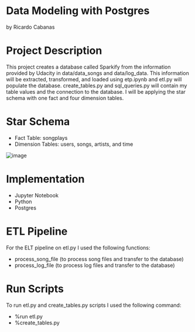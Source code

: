 # Data Modeling with Postgres
by Ricardo Cabanas 

# Project Description
This project creates a database called Sparkify from the information  provided by Udacity in data/data_songs and data/log_data. This information will be extracted, transformed, and loaded using etp.ipynb and etl.py will populate the database. create_tables.py and sql_queries.py will contain my table values and the connection to the database. I will be applying the star schema with one fact and four dimension tables.

# Star Schema
* Fact Table: songplays
* Dimension Tables: users, songs, artists, and time

![image](https://github.com/user-attachments/assets/5a12daa9-51c4-4538-b099-051c77946789)

# Implementation
- Jupyter Notebook
- Python
- Postgres

# ETL Pipeline 
For the ELT pipeline on etl.py I used the following functions:
- process_song_file (to process song files and transfer to the database)
- process_log_file (to process log files and transfer to the database)

# Run Scripts
To run etl.py and create_tables.py scripts I used the following command:
- %run etl.py
- %create_tables.py

